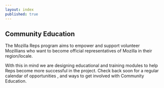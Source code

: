 ```yaml
---
layout: index
published: true
---
```


## Community Education

The Mozilla Reps program aims to empower and support volunteer Mozillians who want to become official representatives of Mozilla in their region/locale.

With this in mind we are designing educational and training modules to help Reps become more successful in the project.  Check back soon for a regular calendar of opportunities , and ways to get involved with Community Education.
		
